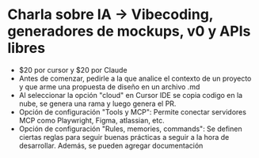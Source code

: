 
# Charla sobre IA -> Vibecoding, generadores de mockups, v0 y APIs libres


- $20 por cursor y $20 por Claude
- Antes de comenzar, pedirle a la  que analice el contexto de un proyecto y que arme una propuesta de diseño en un archivo .md
- Al seleccionar la opción "cloud" en Cursor IDE se copia codigo en la nube, se genera una rama y luego genera el PR.
- Opción de configuración "Tools y MCP": Permite conectar servidores MCP como Playwright, Figma, atlassian, etc. 
- Opción de configuración "Rules, memories, commands": Se definen ciertas reglas para seguir buenas prácticas a seguir a la hora de desarrollar. Además, se pueden agregar documentación